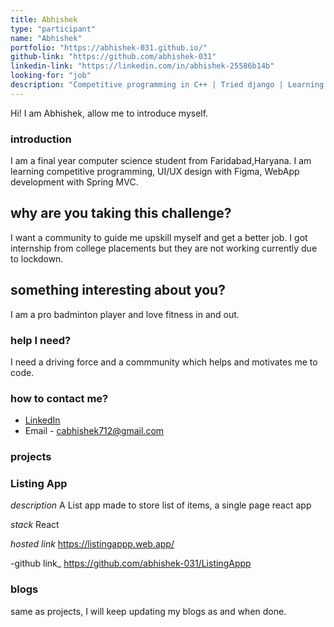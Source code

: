 ```yaml
---
title: Abhishek
type: "participant"
name: "Abhishek"
portfolio: "https://abhishek-031.github.io/"
github-link: "https://github.com/abhishek-031"
linkedin-link: "https://linkedin.com/in/abhishek-25586b14b"
looking-for: "job"
description: "Competitive programming in C++ | Tried django | Learning spring boot | Spring mvc | UI/UX Design in Figma"
---
```


Hi! I am Abhishek, allow me to introduce myself.

### introduction

I am a final year computer science student from Faridabad,Haryana. I am learning competitive programming, UI/UX design with Figma,
WebApp development with Spring MVC.

## why are you taking this challenge?

I want a community to guide me upskill myself and get a better job. I got internship from college placements but they are not working currently
due to lockdown.

## something interesting about you?

I am a pro badminton player and love fitness in and out.

### help I need?

I need a driving force and a commmunity which helps and motivates me to code.

### how to contact me?

- [LinkedIn](https://www.linkedin.com/in/abhishek-25586b14b/)
- Email - cabhishek712@gmail.com

### projects

### Listing App

_description_ A List app made to store list of items, a single page react app

_stack_ React

_hosted link_ https://listingappp.web.app/

-github link_ https://github.com/abhishek-031/ListingAppp

<!--
My projects:

#### binder: tinder for books

_description_ do you wish to meet people who have read the same book so that you can talk hours about the same book? Try this.

_stack_ Made in React with hooks and context. This is written in typescript. Backend is powered by Express and MongoDB.

_hosted link_ https://binder.netlify.com

_github link_ https://github.com/tanaypratap/binder

#### another project

_description_

_stack_

-->

### blogs

same as projects, I will keep updating my blogs as and when done.

<!--
#### why I liked GraphQL over REST?

_description_ I will write something really nice here so that you feel like reading my blog.

_link_ https://dev.to/some-imaginary-link

-->
